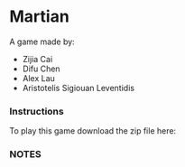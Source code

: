 # Martian

A game made by:
* Zijia Cai
* Difu Chen
* Alex Lau
* Aristotelis Sigiouan Leventidis

### Instructions
To play this game download the zip file here: 

### NOTES
